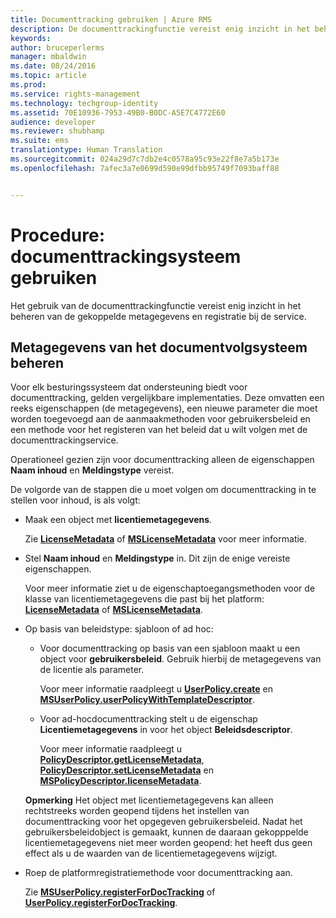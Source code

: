 ```yaml
---
title: Documenttracking gebruiken | Azure RMS
description: De documenttrackingfunctie vereist enig inzicht in het beheren van de gekoppelde metagegevens en registratie bij de service.
keywords: 
author: bruceperlerms
manager: mbaldwin
ms.date: 08/24/2016
ms.topic: article
ms.prod: 
ms.service: rights-management
ms.technology: techgroup-identity
ms.assetid: 70E10936-7953-49B0-B0DC-A5E7C4772E60
audience: developer
ms.reviewer: shubhamp
ms.suite: ems
translationtype: Human Translation
ms.sourcegitcommit: 024a29d7c7db2e4c0578a95c93e22f8e7a5b173e
ms.openlocfilehash: 7afec3a7e0699d590e99dfbb95749f7093baff88


---
```


# Procedure: documenttrackingsysteem gebruiken

Het gebruik van de documenttrackingfunctie vereist enig inzicht in het beheren van de gekoppelde metagegevens en registratie bij de service.

## Metagegevens van het documentvolgsysteem beheren

Voor elk besturingssysteem dat ondersteuning biedt voor documenttracking, gelden vergelijkbare implementaties. Deze omvatten een reeks eigenschappen (de metagegevens), een nieuwe parameter die moet worden toegevoegd aan de aanmaakmethoden voor gebruikersbeleid en een methode voor het registeren van het beleid dat u wilt volgen met de documenttrackingservice.

Operationeel gezien zijn voor documenttracking alleen de eigenschappen **Naam inhoud** en **Meldingstype** vereist.

De volgorde van de stappen die u moet volgen om documenttracking in te stellen voor inhoud, is als volgt:

-   Maak een object met **licentiemetagegevens**.

    Zie [**LicenseMetadata**](/rights-management/sdk/4.2/api/android/com.microsoft.rightsmanagement#msipcthin2_licensemetadata_interface_java) of [**MSLicenseMetadata**](/rights-management/sdk/4.2/api/iOS/mslicensemetadata#msipcthin2_mslicensemetadata_class_objc) voor meer informatie.

-   Stel **Naam inhoud** en **Meldingstype** in. Dit zijn de enige vereiste eigenschappen.

    Voor meer informatie ziet u de eigenschaptoegangsmethoden voor de klasse van licentiemetagegevens die past bij het platform: [**LicenseMetadata**](/rights-management/sdk/4.2/api/android/com.microsoft.rightsmanagement#msipcthin2_licensemetadata_interface_java) of [**MSLicenseMetadata**](/rights-management/sdk/4.2/api/iOS/mslicensemetadata#msipcthin2_mslicensemetadata_class_objc).

-   Op basis van beleidstype: sjabloon of ad hoc:

    -   Voor documenttracking op basis van een sjabloon maakt u een object voor **gebruikersbeleid**. Gebruik hierbij de metagegevens van de licentie als parameter.

        Voor meer informatie raadpleegt u [**UserPolicy.create**](/rights-management/sdk/4.2/api/android/userpolicy#msipcthin2_userpolicy_class_java) en [**MSUserPolicy.userPolicyWithTemplateDescriptor**](/rights-management/sdk/4.2/api/iOS/msuserpolicy#msipcthin2_msuserpolicy_templatedescriptor_property_objc).

    -   Voor ad-hocdocumenttracking stelt u de eigenschap **Licentiemetagegevens** in voor het object **Beleidsdescriptor**.

        Voor meer informatie raadpleegt u [**PolicyDescriptor.getLicenseMetadata**](/rights-management/sdk/4.2/api/android/policydescriptor#msipcthin2_policydescriptor_interface_java), [**PolicyDescriptor.setLicenseMetadata**](/rights-management/sdk/4.2/api/android/policydescriptor#msipcthin2_policydescriptor_setlicensemetadata_java) en [**MSPolicyDescriptor.licenseMetadata**](/rights-management/sdk/4.2/api/iOS/mspolicydescriptor#msipcthin2_mspolicydescriptor_licensemetadata_property_objc).

    **Opmerking** Het object met licentiemetagegevens kan alleen rechtstreeks worden geopend tijdens het instellen van documenttracking voor het opgegeven gebruikersbeleid. Nadat het gebruikersbeleidobject is gemaakt, kunnen de daaraan gekopppelde licentiemetagegevens niet meer worden geopend: het heeft dus geen effect als u de waarden van de licentiemetagegevens wijzigt.

     

-   Roep de platformregistratiemethode voor documenttracking aan.

    Zie [**MSUserPolicy.registerForDocTracking**](/rights-management/sdk/4.2/api/iOS/msuserpolicy#msipcthin2_msuserpolicy_registerfordoctracking_userid_authenticationcallback_completionblock_method_objc) of [**UserPolicy.registerForDocTracking**](/rights-management/sdk/4.2/api/iOS/msuserpolicy#msipcthin2_msuserpolicy_registerfordoctracking_userid_authenticationcallback_completionblock_method_objc).

 

 



<!--HONumber=Aug16_HO4-->


